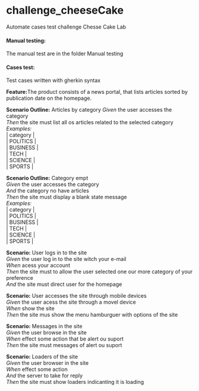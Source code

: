 # challenge_cheeseCake
Automate cases test challenge Chesse Cake Lab

<h4>Manual testing:</h4>
The manual test are in the folder Manual testing

<h4>Cases test:</h4>
Test cases written with gherkin syntax </br>

<p><strong>Feature:</strong>The product consists of a news portal, that lists articles sorted by publication date on the homepage.</p>

<strong>Scenario Outline:</strong> Articles by category
 *Given* the user accesses the category <category> </br>
 *Then*  the site must list all os articles related to the selected category </br>
 *Examples:* </br>
 | category  | </br>
 | POLITICS  | </br>
 | BUSINESS  | </br>
 | TECH      | </br>
 | SCIENCE   | </br>
 | SPORTS    | </br>
 
 <strong>Scenario Outline:</strong> Category empt </br>
 *Given* the user accesses the category <category>  </br>
 *And*   the category no have articles  </br>
 *Then*  the site must display a  blank state message  </br>
 *Examples:* </br>
 | category  | </br>
 | POLITICS  | </br>
 | BUSINESS  | </br>
 | TECH      | </br>
 | SCIENCE   | </br>
 | SPORTS    | </br>

<strong>Scenario:</strong> User logs in to the site </br>
 *Given* the user log in to the site witch your e-mail </br>
 *When*  acess your account </br>
 *Then*  the site must to allow the user selected one our more category of your preference </br>
 *And*   the site must direct user for the homepage </br>
 
 <strong>Scenario:</strong> User accesses the site through mobile devices </br>
 *Given* the user acess the site through a movel device </br>
 *When*  show the site </br>
 *Then*  the site mus show the menu hamburguer with options of the site </br>
 
 <strong>Scenario:</strong> Messages in the site </br>
 *Given* the user browse in the site </br>
 *When*  effect some action that be alert ou suport </br>
 *Then* the site must messages of alert ou suport </br>
 
 <strong>Scenario:</strong> Loaders of the site </br>
 *Given* the user browser in the site </br>
 *When*  effect some action </br>
 *And*   the server to take for reply </br>
 *Then*  the site must show loaders indicanting it is loading </br>